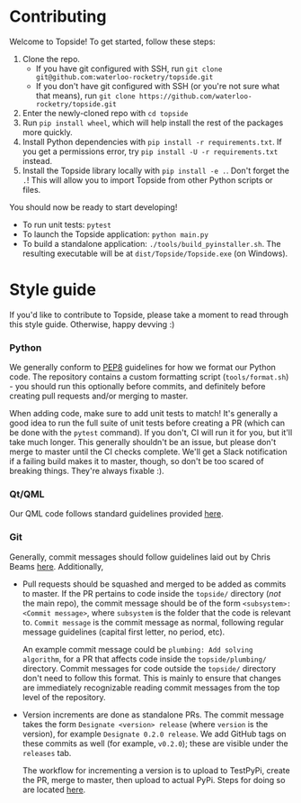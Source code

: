 # Contributing
Welcome to Topside! To get started, follow these steps:

1. Clone the repo.
    * If you have git configured with SSH, run `git clone git@github.com:waterloo-rocketry/topside.git`
    * If you don't have git configured with SSH (or you're not sure what that means), run `git clone https://github.com/waterloo-rocketry/topside.git`
2. Enter the newly-cloned repo with `cd topside`
3. Run `pip install wheel`, which will help install the rest of the packages more quickly.
4. Install Python dependencies with `pip install -r requirements.txt`. If you get a permissions error, try `pip install -U -r requirements.txt` instead.
5. Install the Topside library locally with `pip install -e .`. Don't forget the `.`! This will allow you to import Topside from other Python scripts or files.

You should now be ready to start developing!

* To run unit tests: `pytest`
* To launch the Topside application: `python main.py`
* To build a standalone application: `./tools/build_pyinstaller.sh`. The resulting executable will be at `dist/Topside/Topside.exe` (on Windows).

# Style guide
If you'd like to contribute to Topside, please take a moment to read through this style guide. Otherwise, happy devving :)

### Python
We generally conform to [PEP8](https://pep8.org/) guidelines for how we format our Python code. The repository contains a custom formatting script (`tools/format.sh`) - you should run this optionally before commits, and definitely before creating pull requests and/or merging to master.

When adding code, make sure to add unit tests to match! It's generally a good idea to run the full suite of unit tests before creating a PR (which can be done with the `pytest` command). If you don't, CI will run it for you, but it'll take much longer. This generally shouldn't be an issue, but please don't merge to master until the CI checks complete. We'll get a Slack notification if a failing build makes it to master, though, so don't be too scared of breaking things. They're always fixable :).

### Qt/QML
Our QML code follows standard guidelines provided [here](https://doc.qt.io/qt-5/qml-codingconventions.html).

### Git
Generally, commit messages should follow guidelines laid out by Chris Beams [here](https://chris.beams.io/posts/git-commit/). Additionally,
* Pull requests should be squashed and merged to be added as commits to master. If the PR pertains to code inside the `topside/` directory (_not_ the main repo), the commit message should be of the form `<subsystem>: <Commit message>`, where `subsystem` is the folder that the code is relevant to. `Commit message` is the commit message as normal, following regular message guidelines (capital first letter, no period, etc). 

    An example commit message could be `plumbing: Add solving algorithm`, for a PR that affects code inside the `topside/plumbing/` directory.
    Commit messages for code outside the `topside/` directory don't need to follow this format. This is mainly to ensure that changes are immediately recognizable reading commit messages from the top level of the repository.
* Version increments are done as standalone PRs. The commit message takes the form `Designate <version> release` (where `version` is the version), for example `Designate 0.2.0 release`. We add GitHub tags on these commits as well (for example, `v0.2.0`); these are visible under the `releases` tab. 

    The workflow for incrementing a version is to upload to TestPyPi, create the PR, merge to master, then upload to actual PyPi. Steps for doing so are located [here](https://packaging.python.org/tutorials/packaging-projects/).
